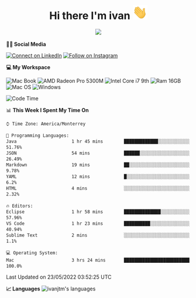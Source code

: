 <h1 align="center">Hi there I'm ivan <img src="https://raw.githubusercontent.com/ABSphreak/ABSphreak/master/gifs/Hi.gif" width="40px" /></h1>
<div align="center">
<img src="http://github-readme-streak-stats.herokuapp.com?user=ivanjtm&hide_border=true&background=00000000&border=FFFFFF00&sideNums=A8A8A8&sideLabels=A8A8A8&currStreakNum=FFC93C&dates=A8A8A8)](https://git.io/streak-stats"/>
</div>

**👦🏻 Social Media**

[![Connect on LinkedIn](https://img.shields.io/badge/LinkedIn-%230077B5.svg?&style=flat-square&logo=linkedin&logoColor=white)](https://www.linkedin.com/in/ivanjtm)
[![Follow on Instagram](https://img.shields.io/badge/Instagram-E4405F?style=flat-square&logo=instagram&logoColor=white)](https://www.instagram.com/ivanjtm)

**💻 My Workspace**

![Mac Book](https://img.shields.io/badge/Apple-MacBook_Pro_2019-999999?style=flat-square&logo=apple&logoColor=white)
![AMD Radeon Pro 5300M](https://img.shields.io/badge/AMD-Radeon_Pro_5300M-ED1C24?style=flat-square&logo=amd&logoColor=white)
![Intel Core i7 9th](https://img.shields.io/badge/Intel-Core_i7_9th-0071C5?style=flat-square&logo=intel&logoColor=white)
![Ram 16GB](https://img.shields.io/badge/RAM-16GB-230071C5?style=flat-square&logoColor=white)
![Mac OS](https://img.shields.io/badge/Mac%20OS-000000?style=flat-square&logo=apple&logoColor=white)
![Windows](https://img.shields.io/badge/Windows-0078D6?style=flat-square&logo=windows&logoColor=white)


<!--START_SECTION:waka-->
![Code Time](http://img.shields.io/badge/Code%20Time-684%20hrs%204%20mins-blue)

📊 **This Week I Spent My Time On** 

```text
⌚︎ Time Zone: America/Monterrey

💬 Programming Languages: 
Java                     1 hr 45 mins        █████████████░░░░░░░░░░░░   51.76% 
JSON                     54 mins             ██████░░░░░░░░░░░░░░░░░░░   26.49% 
Markdown                 19 mins             ██░░░░░░░░░░░░░░░░░░░░░░░   9.78% 
YAML                     12 mins             █░░░░░░░░░░░░░░░░░░░░░░░░   6.2% 
HTML                     4 mins              ░░░░░░░░░░░░░░░░░░░░░░░░░   2.32%

🔥 Editors: 
Eclipse                  1 hr 58 mins        ██████████████░░░░░░░░░░░   57.96% 
VS Code                  1 hr 23 mins        ██████████░░░░░░░░░░░░░░░   40.94% 
Sublime Text             2 mins              ░░░░░░░░░░░░░░░░░░░░░░░░░   1.1%

💻 Operating System: 
Mac                      3 hrs 24 mins       █████████████████████████   100.0%

```


 Last Updated on 23/05/2022 03:52:25 UTC
<!--END_SECTION:waka-->
**📈 Languages**
 ![ivanjtm's languages](https://wakatime.com/share/@ivanjtm/a32f83c6-d0c9-49a4-a5ae-d0440b950377.svg)
